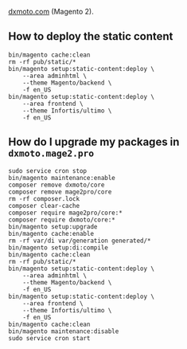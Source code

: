 [dxmoto.com](https://www.dxmoto.com) (Magento 2).

## How to deploy the static content
```posh
bin/magento cache:clean
rm -rf pub/static/*
bin/magento setup:static-content:deploy \
	--area adminhtml \
	--theme Magento/backend \
	-f en_US
bin/magento setup:static-content:deploy \
	--area frontend \
	--theme Infortis/ultimo \
	-f en_US
```

## How do I upgrade my packages in `dxmoto.mage2.pro` 
```                 
sudo service cron stop             
bin/magento maintenance:enable      
composer remove dxmoto/core
composer remove mage2pro/core
rm -rf composer.lock
composer clear-cache
composer require mage2pro/core:*
composer require dxmoto/core:*
bin/magento setup:upgrade
bin/magento cache:enable
rm -rf var/di var/generation generated/*
bin/magento setup:di:compile
bin/magento cache:clean
rm -rf pub/static/*
bin/magento setup:static-content:deploy \
	--area adminhtml \
	--theme Magento/backend \
	-f en_US
bin/magento setup:static-content:deploy \
	--area frontend \
	--theme Infortis/ultimo \
	-f en_US
bin/magento cache:clean
bin/magento maintenance:disable
sudo service cron start
```